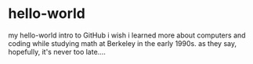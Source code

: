 # hello-world
my hello-world intro to GitHub
i wish i learned more about computers and coding while studying math at Berkeley in the early 1990s.  as they say, hopefully, it's never too late....
